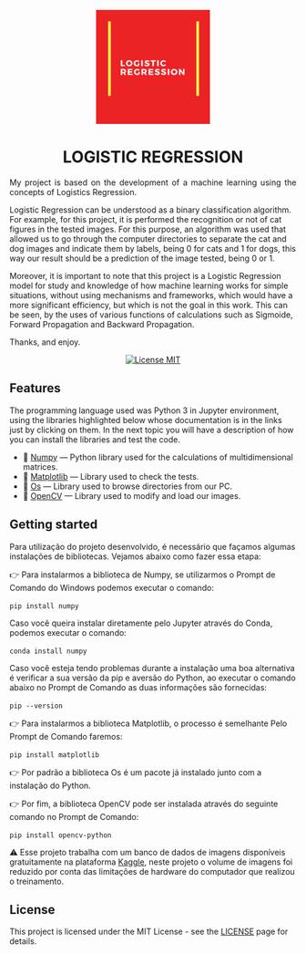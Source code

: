 <h1 align="center">
<br>
  <img src=https://github.com/ViniciusRubens/Logistic-Regression/blob/main/Images/LOGISTIC%20REGRESSION%20Logotipo.png alt="LOGISTIC REGRESSION" width="200">
<br>
<br>
LOGISTIC REGRESSION
</h1>

<p align="justify">
My project is based on the development of a machine learning using the concepts of Logistics Regression. 

Logistic Regression can be understood as a binary classification algorithm. For example, for this project, it is performed the recognition or not of cat figures in the tested images. For this purpose, an algorithm was used that allowed us to go through the computer directories to separate the cat and dog images and indicate them by labels, being 0 for cats and 1 for dogs, this way our result should be a prediction of the image tested, being 0 or 1. 

Moreover, it is important to note that this project is a Logistic Regression model for study and knowledge of how machine learning works for simple situations, without using mechanisms and frameworks, which would have a more significant efficiency, but which is not the goal in this work. This can be seen, by the uses of various functions of calculations such as Sigmoide, Forward Propagation and Backward Propagation.

Thanks, and enjoy.

</p>

<p align="center">
  <a href="https://opensource.org/licenses/MIT">
    <img src="https://img.shields.io/badge/License-MIT-blue.svg" alt="License MIT">
  </a>
</p>

## Features
[//]: # (Add the features of your project here:)
The programming language used was Python 3 in Jupyter environment, using the libraries highlighted below whose documentation is in the links just by clicking on them. In the next topic you will have a description of how you can install the libraries and test the code.

- 📁 [Numpy](https://numpy.org/) — Python library used for the calculations of multidimensional matrices.
- 📁 [Matplotlib](https://matplotlib.org/3.3.3/contents.html) — Library used to check the tests.
- 📁 [Os](https://docs.python.org/3/library/os.html) — Library used to browse directories from our PC.
- 📁 [OpenCV](https://opencv.org/) — Library used to modify and load our images.

## Getting started

Para utilização do projeto desenvolvido, é necessário que façamos algumas instalações de bibliotecas. Vejamos abaixo como fazer essa etapa:

👉 Para instalarmos a biblioteca de Numpy, se utilizarmos o Prompt de Comando do Windows podemos executar o comando:

`pip install numpy`

Caso você queira instalar diretamente pelo Jupyter através do Conda, podemos executar o comando:

`conda install numpy`

Caso você esteja tendo problemas durante a instalação uma boa alternativa é verificar a sua versão da pip e aversão do Python, ao executar o comando abaixo no Prompt de Comando as duas informações são fornecidas: 

`pip --version`

👉 Para instalarmos a biblioteca Matplotlib, o processo é semelhante Pelo Prompt de Comando faremos: 

`pip install matplotlib`

👉 Por padrão a biblioteca Os é um pacote já instalado junto com a instalação do Python.

👉 Por fim, a biblioteca OpenCV pode ser instalada através do seguinte comando no Prompt de Comando:

`pip install opencv-python`

⚠️ Esse projeto trabalha com um banco de dados de imagens disponíveis gratuitamente na plataforma [Kaggle](https://www.kaggle.com/), neste projeto o volume de imagens foi reduzido por conta das limitações de hardware do computador que realizou o treinamento.

## License

This project is licensed under the MIT License - see the [LICENSE](https://opensource.org/licenses/MIT) page for details.